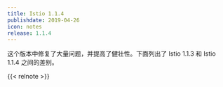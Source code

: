 ```yaml
---
title: Istio 1.1.4
publishdate: 2019-04-26
icon: notes
release: 1.1.4
---
```


这个版本中修复了大量问题，并提高了健壮性。下面列出了 Istio 1.1.3 和 Istio 1.1.4 之间的差别。

{{< relnote >}}
